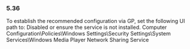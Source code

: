 
### 5.36  
To establish the recommended configuration via GP, set the following UI path to: Disabled 
or ensure the service is not installed. 
Computer Configuration\Policies\Windows Settings\Security Settings\System 
Services\Windows Media Player Network Sharing Service 
